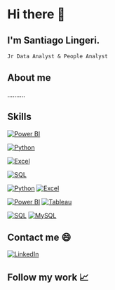 # Hi there 👋

## I'm Santiago Lingeri.
    Jr Data Analyst & People Analyst

## About me

..........

## Skills

[![Power BI](https://img.shields.io/badge/Power%20BI-yellow?style=for-the-badge&logo=powerbi&logocolor=yellow&labelColor=black)](https://powerbi.microsoft.com/)</br>

[![Python](https://img.shields.io/badge/Python-blue?style=for-the-badge&logo=python&logocolor=white&labelColor=black)](https://powerbi.microsoft.com/)</br>

[![Excel](https://img.shields.io/badge/MS%20Excel-217346?style=for-the-badge&logo=microsoftexcel&logocolor=white&labelColor=black)](https://www.microsoft.com/en-us/microsoft-365/excel)</br>

[![SQL](https://img.shields.io/badge/SQL-0700C4?style=for-the-badge&logo=Microsoft%20SQL%20Server)](https://www.microsoft.com/en-us/sql-server)</br>




[![Python](https://img.shields.io/badge/Python-3.x-blue?logo=python)](https://www.python.org/)
[![Excel](https://img.shields.io/badge/Excel-217346?logo=microsoftexcel)](https://www.microsoft.com/en-us/microsoft-365/excel)

[![Power BI](https://img.shields.io/badge/Power%20BI-Desktop-yellow?logo=power-bi)](https://powerbi.microsoft.com/)
[![Tableau](https://img.shields.io/badge/Tableau-Data%20Visualization-blueviolet?logo=tableau)](https://www.tableau.com/)

[![SQL](https://img.shields.io/badge/SQL-Database-red?logo=sql)](https://en.wikipedia.org/wiki/SQL)
    [![MySQL](https://img.shields.io/badge/MySQL-Database-orange?logo=mysql)](https://www.mysql.com/)

## Contact me :smile:

[![LinkedIn](https://img.shields.io/badge/LinkedIn-Profile-blue?logo=linkedin)](https://www.linkedin.com/in/SantiagoLingeri)

## Follow my work 📈
